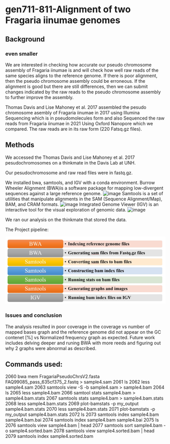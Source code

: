 # gen711-811-Alignment of two Fragaria iinumae genomes 
## Background
### even smaller
We are interested in checking how accurate our pseudo chromosome assembly of Fragaria iinumae is and will check how well raw reads of the same species aligns to the reference genome. 
If there is poor alignment, then the pseudo chromosome assembly could be erroneous. 
If the alignment is good but there are still differences, then we can submit changes indicated by the raw reads to the pseudo chromosome assembly to further improve the assembly. 

Thomas Davis and Lise Mahoney et al. 2017 assembled the pesudo chromosome asembly of Fragaria iinumae in 2017 using Illumina Sequencing which is in pseudomolecules form and also Sequenced the raw reads from Fragaria iinumae in 2021 Using Oxford Nanopore which we compared. The raw reads are in its raw form (220 Fatsq.gz files).


## Methods
We accessed the Thomas Davis and Lise Mahoney et al. 2017 pesudochromosomes on a thinkmate in the Davis Lab at UNH. 

Our pesudochromosome and raw read files were in fastq.gz.

We installed bwa, samtools, and IGV with a conda environment.
Burrow Wheeler Alignment (BWA)is a software package for mapping low-divergent sequences against a large reference genome.
![image](https://user-images.githubusercontent.com/81456513/168322062-41a15c29-e12a-49e1-a906-eade42a26dda.png)
Samtools is a set of utilities that manipulate alignments in the SAM (Sequence Alignment/Map), BAM, and CRAM formats. 
![image](https://user-images.githubusercontent.com/81456513/168322071-22af5f9e-bb59-48e8-93f7-339282f9cc60.png)
Integrated Genome Viewer (IGV) is an interactive tool for the visual exploration of genomic data.
![image](https://user-images.githubusercontent.com/81456513/168322093-cb44b68c-4026-4ab2-8a32-7d951c52ccd0.png)


We ran our analysis on the thinkmate that stored the data. 

The Project pipeline:

![plot](plots/Screenshot_2022-05-11_121105.jpg)

### Issues and conclusion
The analysis resulted in poor coverage in the coverage vs number of mapped bases graph and the reference genome did not appear on the GC contenet [%] vs Normalized frequency graph as expected. Future work includes delving deeper and runing BWA with more reeds and figuring out why 2 graphs were abnormal as described.







    



## Commands used:
 2060  bwa mem FragariaPseudoChrsV2.fasta FAQ99085_pass_635cf375_2.fastq > sample4.sam
 2061  ls
 2062  less sample4.sam 
 2063  samtools view -S -b sample4.sam > sample4.bam
 2064  ls
 2065  less sample4.bam 
 2066  samtool stats sample4.bam > sample4.bam.stats
 2067  samtools stats sample4.bam > sample4.bam.stats
 2068  less sample4.bam.stats 
 2069  plot-bamstats -p my_output sample4.bam.stats 
 2070  less sample4.bam.stats 
 2071  plot-bamstats -p my_output sample4.bam.stats 
 2072  ls
 2073  samtools index sample4.bam sample4.bam.bai
 2074  samtools index sample4.bam sample4.bai
 2075  ls
 2076  samtools view sample4.bam | head
 2077  samtools sort sample4.bam -o sample4.sorted.bam
 2078  samtools view sample4.sorted.bam | head
 2079  samtools index sample4.sorted.bam

